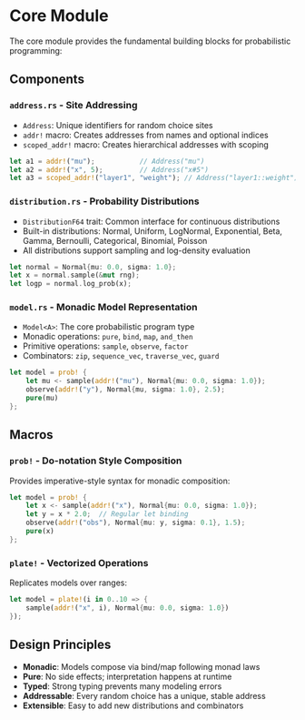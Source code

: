 # Core Module

The core module provides the fundamental building blocks for probabilistic programming:

## Components

### `address.rs` - Site Addressing

- `Address`: Unique identifiers for random choice sites
- `addr!` macro: Creates addresses from names and optional indices
- `scoped_addr!` macro: Creates hierarchical addresses with scoping

```rust
let a1 = addr!("mu");           // Address("mu")
let a2 = addr!("x", 5);         // Address("x#5")
let a3 = scoped_addr!("layer1", "weight"); // Address("layer1::weight")
```

### `distribution.rs` - Probability Distributions

- `DistributionF64` trait: Common interface for continuous distributions
- Built-in distributions: Normal, Uniform, LogNormal, Exponential, Beta, Gamma, Bernoulli, Categorical, Binomial, Poisson
- All distributions support sampling and log-density evaluation

```rust
let normal = Normal{mu: 0.0, sigma: 1.0};
let x = normal.sample(&mut rng);
let logp = normal.log_prob(x);
```

### `model.rs` - Monadic Model Representation

- `Model<A>`: The core probabilistic program type
- Monadic operations: `pure`, `bind`, `map`, `and_then`
- Primitive operations: `sample`, `observe`, `factor`
- Combinators: `zip`, `sequence_vec`, `traverse_vec`, `guard`

```rust
let model = prob! {
    let mu <- sample(addr!("mu"), Normal{mu: 0.0, sigma: 1.0});
    observe(addr!("y"), Normal{mu, sigma: 1.0}, 2.5);
    pure(mu)
};
```

## Macros

### `prob!` - Do-notation Style Composition

Provides imperative-style syntax for monadic composition:

```rust
let model = prob! {
    let x <- sample(addr!("x"), Normal{mu: 0.0, sigma: 1.0});
    let y = x * 2.0;  // Regular let binding
    observe(addr!("obs"), Normal{mu: y, sigma: 0.1}, 1.5);
    pure(x)
};
```

### `plate!` - Vectorized Operations

Replicates models over ranges:

```rust
let model = plate!(i in 0..10 => {
    sample(addr!("x", i), Normal{mu: 0.0, sigma: 1.0})
});
```

## Design Principles

- **Monadic**: Models compose via bind/map following monad laws
- **Pure**: No side effects; interpretation happens at runtime
- **Typed**: Strong typing prevents many modeling errors
- **Addressable**: Every random choice has a unique, stable address
- **Extensible**: Easy to add new distributions and combinators
